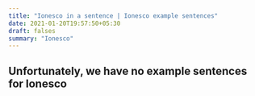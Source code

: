 ```yaml
---
title: "Ionesco in a sentence | Ionesco example sentences"
date: 2021-01-20T19:57:50+05:30
draft: falses
summary: "Ionesco"
---
```

## Unfortunately, we have no example sentences for Ionesco                 
